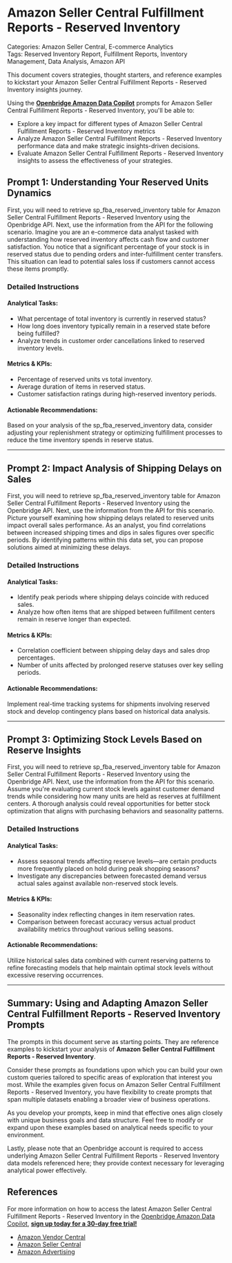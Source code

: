 # Amazon Seller Central Fulfillment Reports - Reserved Inventory

Categories: Amazon Seller Central, E-commerce Analytics  
Tags: Reserved Inventory Report, Fulfillment Reports, Inventory Management, Data Analysis, Amazon API

This document covers strategies, thought starters, and reference examples to kickstart your Amazon Seller Central Fulfillment Reports - Reserved Inventory insights journey.

Using the <a href="https://chatgpt.com/g/g-Sg4qP7r3v-openbridge-data-copilot" target="_blank"><strong>Openbridge Amazon Data Copilot</strong></a> prompts for Amazon Seller Central Fulfillment Reports - Reserved Inventory, you'll be able to:

- Explore a key impact for different types of Amazon Seller Central Fulfillment Reports - Reserved Inventory metrics
- Analyze Amazon Seller Central Fulfillment Reports - Reserved Inventory performance data and make strategic insights-driven decisions.
- Evaluate Amazon Seller Central Fulfillment Reports - Reserved Inventory insights to assess the effectiveness of your strategies.

## Prompt 1: Understanding Your Reserved Units Dynamics 

First, you will need to retrieve sp_fba_reserved_inventory table for Amazon Seller Central Fulfillment Reports - Reserved Inventory using the Openbridge API. Next, use the information from the API for the following scenario. Imagine you are an e-commerce data analyst tasked with understanding how reserved inventory affects cash flow and customer satisfaction. You notice that a significant percentage of your stock is in reserved status due to pending orders and inter-fulfillment center transfers. This situation can lead to potential sales loss if customers cannot access these items promptly.

### Detailed Instructions 
#### Analytical Tasks:
- What percentage of total inventory is currently in reserved status?
- How long does inventory typically remain in a reserved state before being fulfilled?
- Analyze trends in customer order cancellations linked to reserved inventory levels.

#### Metrics & KPIs:
- Percentage of reserved units vs total inventory.
- Average duration of items in reserved status.
- Customer satisfaction ratings during high-reserved inventory periods.

#### Actionable Recommendations:
Based on your analysis of the sp_fba_reserved_inventory data, consider adjusting your replenishment strategy or optimizing fulfillment processes to reduce the time inventory spends in reserve status.

---

## Prompt 2: Impact Analysis of Shipping Delays on Sales

First, you will need to retrieve sp_fba_reserved_inventory table for Amazon Seller Central Fulfillment Reports - Reserved Inventory using the Openbridge API. Next, use the information from the API for this scenario. Picture yourself examining how shipping delays related to reserved units impact overall sales performance. As an analyst, you find correlations between increased shipping times and dips in sales figures over specific periods. By identifying patterns within this data set, you can propose solutions aimed at minimizing these delays.

### Detailed Instructions 
#### Analytical Tasks:
- Identify peak periods where shipping delays coincide with reduced sales.
- Analyze how often items that are shipped between fulfillment centers remain in reserve longer than expected.

#### Metrics & KPIs:
- Correlation coefficient between shipping delay days and sales drop percentages.
- Number of units affected by prolonged reserve statuses over key selling periods.

#### Actionable Recommendations:
Implement real-time tracking systems for shipments involving reserved stock and develop contingency plans based on historical data analysis.

---

## Prompt 3: Optimizing Stock Levels Based on Reserve Insights

First, you will need to retrieve sp_fba_reserved_inventory table for Amazon Seller Central Fulfillment Reports - Reserved Inventory using the Openbridge API. Next, use the information from the API for this scenario. Assume you're evaluating current stock levels against customer demand trends while considering how many units are held as reserves at fulfillment centers. A thorough analysis could reveal opportunities for better stock optimization that aligns with purchasing behaviors and seasonality patterns.

### Detailed Instructions 
#### Analytical Tasks:
- Assess seasonal trends affecting reserve levels—are certain products more frequently placed on hold during peak shopping seasons?
- Investigate any discrepancies between forecasted demand versus actual sales against available non-reserved stock levels.

#### Metrics & KPIs:
- Seasonality index reflecting changes in item reservation rates.
- Comparison between forecast accuracy versus actual product availability metrics throughout various selling seasons.

#### Actionable Recommendations:
Utilize historical sales data combined with current reserving patterns to refine forecasting models that help maintain optimal stock levels without excessive reserving occurrences.

---

## Summary: Using and Adapting Amazon Seller Central Fulfillment Reports - Reserved Inventory Prompts
The prompts in this document serve as starting points. They are reference examples to kickstart your analysis of **Amazon Seller Central Fulfillment Reports - Reserved Inventory**. 

Consider these prompts as foundations upon which you can build your own custom queries tailored to specific areas of exploration that interest you most. While the examples given focus on Amazon Seller Central Fulfillment Reports - Reserved Inventory, you have flexibility to create prompts that span multiple datasets enabling a broader view of business operations.

As you develop your prompts, keep in mind that effective ones align closely with unique business goals and data structure. Feel free to modify or expand upon these examples based on analytical needs specific to your environment.

Lastly, please note that an Openbridge account is required to access underlying Amazon Seller Central Fulfillment Reports - Reserved Inventory data models referenced here; they provide context necessary for leveraging analytical power effectively.

## References   
For more information on how to access the latest Amazon Seller Central Fulfillment Reports - Reserved Inventory in the <a href="https://chatgpt.com/g/g-Sg4qP7r3v-openbridge-data-copilot" target="_blank">Openbridge Amazon Data Copilot</a>, <a href="https://openbridge.com" target="_blank"><strong>sign up today for a 30-day free trial!</strong></a>

<ul>
<li><a href="https://www.openbridge.com/amazon-vendor-central/" target="_blank">Amazon Vendor Central</a></li>
<li><a href="https://www.openbridge.com/amazon-selling-partner/" target="_blank">Amazon Seller Central</a></li>
<li><a href="https://www.openbridge.com/amazon-advertising/" target="_blank">Amazon Advertising</a></li>
</ul>